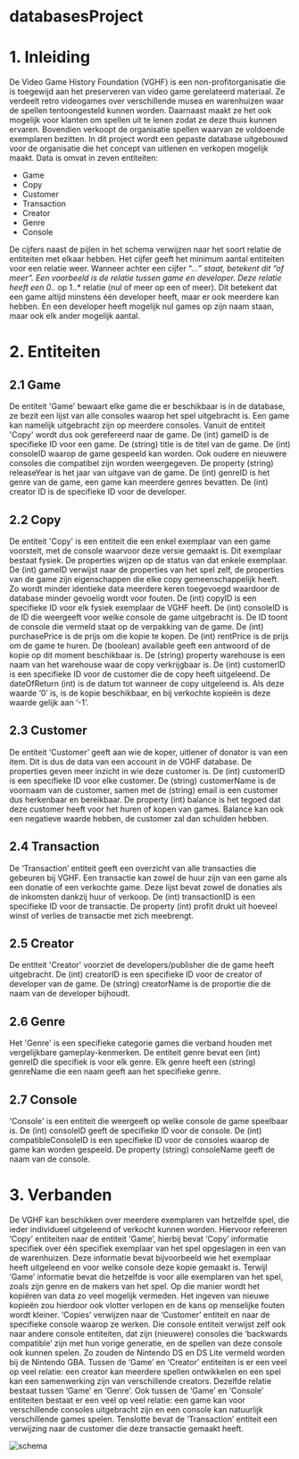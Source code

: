 # databasesProject

# 1. Inleiding
De Video Game History Foundation (VGHF) is een non-profitorganisatie die is toegewijd aan het preserveren van video game gerelateerd materiaal. Ze verdeelt retro videogames over verschillende musea en warenhuizen waar de spellen tentoongesteld kunnen worden. Daarnaast maakt ze het ook mogelijk voor klanten om spellen uit te lenen zodat ze deze thuis kunnen ervaren. Bovendien verkoopt de organisatie spellen waarvan ze voldoende exemplaren bezitten.
In dit project wordt een gepaste database uitgebouwd voor de organisatie die het concept van uitlenen en verkopen mogelijk maakt. Data is omvat in zeven entiteiten: 
- Game
- Copy
- Customer
- Transaction
- Creator
- Genre
- Console

De cijfers naast de pijlen in het schema verwijzen naar het soort relatie de entiteiten met elkaar hebben. Het cijfer geeft het minimum aantal entiteiten voor een relatie weer. Wanneer achter een cijfer “...*” staat, betekent dit “of meer”. Een voorbeeld is de relatie tussen game en developer. Deze relatie heeft een 0..* op 1..* relatie (nul of meer op een of meer). Dit betekent dat een game altijd minstens één developer heeft, maar er ook meerdere kan hebben. En een developer heeft mogelijk nul games op zijn naam staan, maar ook elk ander mogelijk aantal.

# 2. Entiteiten

## 2.1 Game
De entiteit 'Game' bewaart elke game die er beschikbaar is in de database, ze bezit een lijst van alle consoles waarop het spel uitgebracht is. Een game kan namelijk uitgebracht zijn op meerdere consoles. Vanuit de entiteit 'Copy' wordt dus ook gerefereerd naar de game. De (int) gameID is de specifieke ID voor een game. De (string) title is de titel van de game. De (int) consoleID waarop de game gespeeld kan worden. Ook oudere en nieuwere consoles die compatibel zijn worden weergegeven. De property (string) releaseYear is het jaar van uitgave van de game. De (int) genreID is het genre van de game, een game kan meerdere genres bevatten. De (int) creator ID is de specifieke ID voor de developer. 

## 2.2 Copy
De entiteit 'Copy' is een entiteit die een enkel exemplaar van een game voorstelt, met de console waarvoor deze versie gemaakt is. Dit exemplaar bestaat fysiek. De properties wijzen op de status van dat enkele exemplaar. De (int) gameID verwijst naar de properties van het spel zelf, de properties van de game zijn eigenschappen die elke copy gemeenschappelijk heeft. Zo wordt minder identieke data meerdere keren toegevoegd waardoor de database minder gevoelig wordt voor fouten. De (int) copyID is een specifieke ID voor elk fysiek exemplaar de VGHF heeft. De (int) consoleID is de ID die weergeeft voor welke console de game uitgebracht is. De ID toont de console die vermeld staat op de verpakking van de game. De (int) purchasePrice is de prijs om die kopie te kopen. De (int) rentPrice is de prijs om de game te huren. De (boolean) available geeft een antwoord of de kopie op dit moment beschikbaar is. De (string) property warehouse is een naam van het warehouse waar de copy verkrijgbaar is. De (int) customerID is een specifieke ID voor de customer die de copy heeft uitgeleend. De dateOfReturn (int) is de datum tot wanneer de copy uitgeleend is. Als deze waarde ‘0’ is, is de kopie beschikbaar, en bij verkochte kopieën is deze waarde gelijk aan ‘-1’. 

## 2.3 Customer
De entiteit ‘Customer’ geeft aan wie de koper, uitlener of donator is van een item. Dit is dus de data van een account in de VGHF database. De properties geven meer inzicht in wie deze customer is. De (int) customerID is een specifieke ID voor elke customer. De (string) customerName is de voornaam van de customer, samen met de (string) email is een customer dus herkenbaar en bereikbaar. De property (int) balance is het tegoed dat deze customer heeft voor het huren of kopen van games. Balance kan ook een negatieve waarde hebben, de customer zal dan schulden hebben.

## 2.4 Transaction
De ‘Transaction’ entiteit geeft een overzicht van alle transacties die gebeuren bij VGHF. Een transactie kan zowel de huur zijn van een game als een donatie of een verkochte game. Deze lijst bevat zowel de donaties als de inkomsten dankzij huur of verkoop. De (int) transactionID is een specifieke ID voor de transactie. De property (int) profit drukt uit hoeveel winst of verlies de transactie met zich meebrengt.

## 2.5 Creator
De entiteit 'Creator' voorziet de developers/publisher die de game heeft uitgebracht. De (int) creatorID is een specifieke ID voor de creator of developer van de game. De (string) creatorName is de proportie die de naam van de developer bijhoudt.

## 2.6 Genre
Het 'Genre' is een specifieke categorie games die verband houden met vergelijkbare gameplay-kenmerken. De entiteit genre bevat een (int) genreID die specifiek is voor elk genre. Elk genre heeft een (string) genreName die een naam geeft aan het specifieke genre.

## 2.7 Console
'Console' is een entiteit die weergeeft op welke console de game speelbaar is. De (int) consoleID geeft de specifieke ID voor de console. De (int) compatibleConsoleID is een specifieke ID voor de consoles waarop de game kan worden gespeeld. De property (string) consoleName geeft de naam van de console. 

# 3. Verbanden
De VGHF kan beschikken over meerdere exemplaren van hetzelfde spel, die ieder individueel uitgeleend of verkocht kunnen worden. Hiervoor refereren ‘Copy’ entiteiten naar de entiteit ‘Game’, hierbij bevat ‘Copy’ informatie specifiek over één specifiek exemplaar van het spel opgeslagen in een van de warenhuizen. Deze informatie bevat bijvoorbeeld wie het exemplaar heeft uitgeleend en voor welke console deze kopie gemaakt is. Terwijl ‘Game’ informatie bevat die hetzelfde is voor alle exemplaren van het spel, zoals zijn genre en de makers van het spel. Op die manier wordt het kopiëren van data zo veel mogelijk vermeden. Het ingeven van nieuwe kopieën zou hierdoor ook vlotter verlopen en de kans op menselijke fouten wordt kleiner. 
‘Copies’ verwijzen naar de ‘Customer’ entiteit en naar de specifieke console waarop ze werken. Die console entiteit verwijst zelf ook naar andere console entiteiten, dat zijn (nieuwere) consoles die ‘backwards compatible’ zijn met hun vorige generatie, en de spellen van deze console ook kunnen spelen. Zo zouden de Nintendo DS en DS Lite vermeld worden bij de Nintendo GBA. 
Tussen de ‘Game’ en ‘Creator’ entiteiten is er een veel op veel relatie: een creator kan meerdere spellen ontwikkelen en een spel kan een samenwerking zijn van verschillende creators. Dezelfde relatie bestaat tussen ‘Game’ en ‘Genre’. 
Ook tussen de ‘Game’ en ‘Console’ entiteiten bestaat er een veel op veel relatie: een game kan voor verschillende consoles uitgebracht zijn en een console kan natuurlijk verschillende games spelen. Tenslotte bevat de ‘Transaction’ entiteit een verwijzing naar de customer die deze transactie gemaakt heeft.

![schema](https://mermaid.ink/img/pako:eNqNVW2Lm0AQ_ivLliCU5NAPbUGOfjgPjvvQF3pHoeCXUcdkOd2VcW0bvPz3ru4aX5I0R8C4M88887pjy1OVIQ_5atXGkjEhhQ5Z_8qYp3dYohcyL4EavfVU-hNIQFJg7R3hRlWRKIH2kSoUdXbvPuT2NxiPmGf8q0dcnp-B3CnKkC6BCiHxkq7GVMlsFonvfwx8f4JJIH3Zkmpk5rEekAVB8Mmz-kP3Zx6H1SqWaQF1fS9gS1BadaSqPYt5EHO22bx-jrl_c_PeHB6gRDaDOEWHcgaRkrUq0KKswRJlTxEhaEXXgQ8o6S18U8fuMGJvXzebOeSZQNaQaqHk-USaWqsS6Vq-R5gF9tXsAz3OTTd3mm2N6PF-lD1pEnLLtNBDRAMytWGeARMWaGb1FwItyLsaTQ16HlvhQXyYBtjl0y7dVvslxTLoC-F14qqhdGeC-04iXSREKPVCnChDAZLBbxBFd9NOcv0DhDvV1MviuHov3Weg8Vv-A3VD8ly-zqy9zub8D6qvpgQnSixN2HOqBAqQQ4pz37YP7X-7M_VsNaPjGVt_Hdor7XdMvfwCj7sM7Vtnz2nm5bAmZQVamB5Gc-OZu8l1W7jUo-Zk1C40uyKVC-288DU3ENOQzCz6njvm_RKPeWhezZ58ibnZdQYHjVZPe5nyUFODa95U3di43cfDHIraSDETpvxf7Jej_4Ac_gHRd918?type=png)
